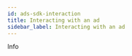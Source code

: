 ```yaml
---
id: ads-sdk-interaction
title: Interacting with an ad
sidebar_label: Interacting with an ad
---
```



Info